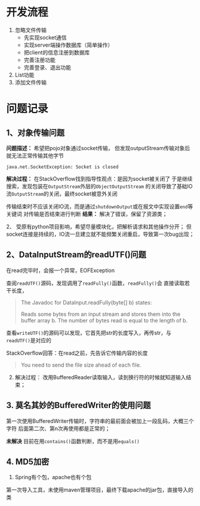 # 开发流程
1. 忽略文件传输
   * 先实现socket通信
   * 实现server端操作数据库（简单操作）
   * 把client的信息注册到数据库
   * 完善注册功能
   * 完善登录、退出功能
2. List功能
3. 添加文件传输



# 问题记录
## 1、对象传输问题
**问题描述：**
希望把pojo对象通过socket传输，
但发现outputStream传输对象后就无法正常传输其他字节
```
java.net.SocketException: Socket is closed
```

**解决过程：**
在StackOverflow找到指导性观点：是因为socket被关闭了
于是继续搜索，发现包装在`OutputStream`外层的`ObjectOutputStream`
的关闭导致了基础IO流`OutputStream`的关闭，最终socket被意外关闭

传输结束时不应该关闭IO流，而是通过`shutdownOutput`或在报文中实现设置`end`等关键词
对传输是否结束进行判断
**结果：**
解决了错误，保留了资源类；

2、
受原有python项目影响，希望尽量模块化，把解析请求和其他操作分开；
但socket连接是持续的，IO流一旦建立就不能频繁关闭重启，导致第一次bug出现；

## 2、DataInputStream的readUTF()问题
在read完毕时，会报一个异常，EOFException


查阅`readUTF()`源码，发现调用了`readFully()`函数，`readFully()`会
直接读取若干长度，
> The Javadoc for DataInput.readFully(byte[] b) states:
> 
> Reads some bytes from an input stream and stores them into the buffer array b. 
The number of bytes read is equal to the length of b.

查看`writeUTF()`的源码可以发现，它首先把str的长度写入，再传str，与`readUTF()`是对应的

StackOverflow回答：在read之前，先告诉它传输内容的长度
> You need to send the file size ahead of each file.


2. 解决过程：
改用BufferedReader读取输入，读到换行符的时候就知道输入结束；

## 3. 莫名其妙的BufferedWriter的使用问题
第一次使用BufferedWriter传输时，字符串的最前面会被加上一段乱码，大概三个字符
后面第二次、第n次再使用都是正常的；

**未解决**
目前在用`contains()`函数判断，而不是用`equals()`

## 4. MD5加密
1. Spring有个包，apache也有个包

第一次导入工具，未使用maven管理项目，最终下载apache的jar包，直接导入的类

